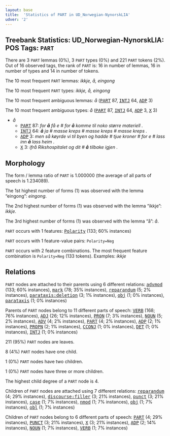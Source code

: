 ```yaml
---
layout: base
title:  'Statistics of PART in UD_Norwegian-NynorskLIA'
udver: '2'
---
```


## Treebank Statistics: UD_Norwegian-NynorskLIA: POS Tags: `PART`

There are 3 `PART` lemmas (0%), 3 `PART` types (0%) and 221 `PART` tokens (2%).
Out of 16 observed tags, the rank of `PART` is: 16 in number of lemmas, 16 in number of types and 14 in number of tokens.

The 10 most frequent `PART` lemmas: <em>ikkje, å, eingong</em>

The 10 most frequent `PART` types:  <em>ikkje, å, eingong</em>

The 10 most frequent ambiguous lemmas: <em>å</em> (<tt><a href="no_nynorsklia-pos-PART.html">PART</a></tt> 87, <tt><a href="no_nynorsklia-pos-INTJ.html">INTJ</a></tt> 64, <tt><a href="no_nynorsklia-pos-ADP.html">ADP</a></tt> 3)

The 10 most frequent ambiguous types:  <em>å</em> (<tt><a href="no_nynorsklia-pos-PART.html">PART</a></tt> 87, <tt><a href="no_nynorsklia-pos-INTJ.html">INTJ</a></tt> 64, <tt><a href="no_nynorsklia-pos-ADP.html">ADP</a></tt> 3, <tt><a href="no_nynorsklia-pos-X.html">X</a></tt> 3)


* <em>å</em>
  * <tt><a href="no_nynorsklia-pos-PART.html">PART</a></tt> 87: <em>for <b>å</b> få e # for <b>å</b> komme til noko større materiell .</em>
  * <tt><a href="no_nynorsklia-pos-INTJ.html">INTJ</a></tt> 64: <em><b>å</b> ja # masse kreps # masse kreps # masse kreps .</em>
  * <tt><a href="no_nynorsklia-pos-ADP.html">ADP</a></tt> 3: <em>men så køyrde vi til byen og hadde # tjue kroner # for e # lass inn <b>å</b> lass heim .</em>
  * <tt><a href="no_nynorsklia-pos-X.html">X</a></tt> 3: <em>ifrå Rikshospitalet og dit # <b>å</b> tilbake igjen .</em>

## Morphology

The form / lemma ratio of `PART` is 1.000000 (the average of all parts of speech is 1.234089).

The 1st highest number of forms (1) was observed with the lemma “eingong”: <em>eingong</em>.

The 2nd highest number of forms (1) was observed with the lemma “ikkje”: <em>ikkje</em>.

The 3rd highest number of forms (1) was observed with the lemma “å”: <em>å</em>.

`PART` occurs with 1 features: <tt><a href="no_nynorsklia-feat-Polarity.html">Polarity</a></tt> (133; 60% instances)

`PART` occurs with 1 feature-value pairs: `Polarity=Neg`

`PART` occurs with 2 feature combinations.
The most frequent feature combination is `Polarity=Neg` (133 tokens).
Examples: <em>ikkje</em>


## Relations

`PART` nodes are attached to their parents using 6 different relations: <tt><a href="no_nynorsklia-dep-advmod.html">advmod</a></tt> (133; 60% instances), <tt><a href="no_nynorsklia-dep-mark.html">mark</a></tt> (78; 35% instances), <tt><a href="no_nynorsklia-dep-reparandum.html">reparandum</a></tt> (5; 2% instances), <tt><a href="no_nynorsklia-dep-parataxis-deletion.html">parataxis:deletion</a></tt> (3; 1% instances), <tt><a href="no_nynorsklia-dep-obj.html">obj</a></tt> (1; 0% instances), <tt><a href="no_nynorsklia-dep-parataxis.html">parataxis</a></tt> (1; 0% instances)

Parents of `PART` nodes belong to 11 different parts of speech: <tt><a href="no_nynorsklia-pos-VERB.html">VERB</a></tt> (168; 76% instances), <tt><a href="no_nynorsklia-pos-ADJ.html">ADJ</a></tt> (26; 12% instances), <tt><a href="no_nynorsklia-pos-PRON.html">PRON</a></tt> (7; 3% instances), <tt><a href="no_nynorsklia-pos-NOUN.html">NOUN</a></tt> (5; 2% instances), <tt><a href="no_nynorsklia-pos-ADV.html">ADV</a></tt> (4; 2% instances), <tt><a href="no_nynorsklia-pos-PART.html">PART</a></tt> (4; 2% instances), <tt><a href="no_nynorsklia-pos-ADP.html">ADP</a></tt> (2; 1% instances), <tt><a href="no_nynorsklia-pos-PROPN.html">PROPN</a></tt> (2; 1% instances), <tt><a href="no_nynorsklia-pos-CCONJ.html">CCONJ</a></tt> (1; 0% instances), <tt><a href="no_nynorsklia-pos-DET.html">DET</a></tt> (1; 0% instances), <tt><a href="no_nynorsklia-pos-INTJ.html">INTJ</a></tt> (1; 0% instances)

211 (95%) `PART` nodes are leaves.

8 (4%) `PART` nodes have one child.

1 (0%) `PART` nodes have two children.

1 (0%) `PART` nodes have three or more children.

The highest child degree of a `PART` node is 4.

Children of `PART` nodes are attached using 7 different relations: <tt><a href="no_nynorsklia-dep-reparandum.html">reparandum</a></tt> (4; 29% instances), <tt><a href="no_nynorsklia-dep-discourse-filler.html">discourse:filler</a></tt> (3; 21% instances), <tt><a href="no_nynorsklia-dep-punct.html">punct</a></tt> (3; 21% instances), <tt><a href="no_nynorsklia-dep-case.html">case</a></tt> (1; 7% instances), <tt><a href="no_nynorsklia-dep-nmod.html">nmod</a></tt> (1; 7% instances), <tt><a href="no_nynorsklia-dep-obj.html">obj</a></tt> (1; 7% instances), <tt><a href="no_nynorsklia-dep-obl.html">obl</a></tt> (1; 7% instances)

Children of `PART` nodes belong to 6 different parts of speech: <tt><a href="no_nynorsklia-pos-PART.html">PART</a></tt> (4; 29% instances), <tt><a href="no_nynorsklia-pos-PUNCT.html">PUNCT</a></tt> (3; 21% instances), <tt><a href="no_nynorsklia-pos-X.html">X</a></tt> (3; 21% instances), <tt><a href="no_nynorsklia-pos-ADP.html">ADP</a></tt> (2; 14% instances), <tt><a href="no_nynorsklia-pos-NOUN.html">NOUN</a></tt> (1; 7% instances), <tt><a href="no_nynorsklia-pos-VERB.html">VERB</a></tt> (1; 7% instances)

